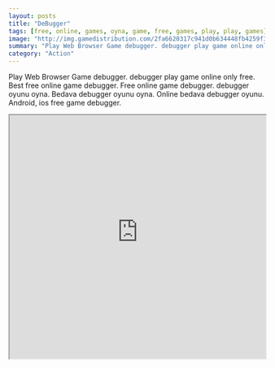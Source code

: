 ```yaml
---
layout: posts
title: "DeBugger"
tags: [free, online, games, oyna, game, free, games, play, play, games]
image: "http://img.gamedistribution.com/2fa6620317c941d0b634448fb4259f3b.jpg"
summary: "Play Web Browser Game debugger. debugger play game online only free. Best free online game debugger. Free online game debugger. debugger oyunu oyna. Bedava debugger oyunu oyna. Online bedava debugger oyunu. Android, ios free game debugger."
category: "Action"
---
```


Play Web Browser Game debugger. debugger play game online only free. Best free online game debugger. Free online game debugger. debugger oyunu oyna. Bedava debugger oyunu oyna. Online bedava debugger oyunu. Android, ios free game debugger.

<iframe width="100%" height="480px;" src="http://flash.gamedistribution.com?game=2fa6620317c941d0b634448fb4259f3b"></iframe>